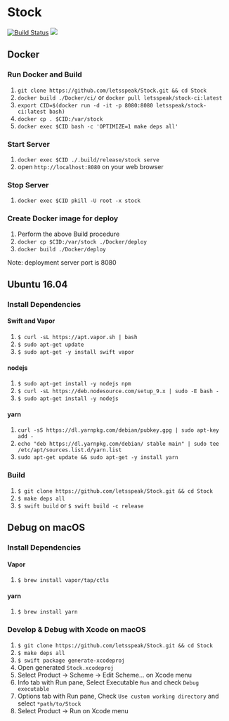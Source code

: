 # Stock
[![Build Status](https://travis-ci.org/letsspeak/Stock.svg?branch=master)](https://travis-ci.org/letsspeak/Stock)
![](https://circleci.com/gh/letsspeak/stock/tree/master.svg?style=shield&circle-token=5caad40bfa55f97a065ec83e09f8cf1cdeadb5d2)

## Docker

### Run Docker and Build

1. `git clone https://github.com/letsspeak/Stock.git && cd Stock`
1. `docker build ./Docker/ci/` or `docker pull letsspeak/stock-ci:latest`
1. `export CID=$(docker run -d -it -p 8080:8080 letsspeak/stock-ci:latest bash)`
1. `docker cp . $CID:/var/stock`
1. `docker exec $CID bash -c 'OPTIMIZE=1 make deps all'`

### Start Server

1. `docker exec $CID ./.build/release/stock serve`
1. open `http://localhost:8080` on your web browser

### Stop Server

1. `docker exec $CID pkill -U root -x stock`

### Create Docker image for deploy

1. Perform the above Build procedure
1. `docker cp $CID:/var/stock ./Docker/deploy`
1. `docker build ./Docker/deploy`

Note: deployment server port is 8080

## Ubuntu 16.04

### Install Dependencies

#### Swift and Vapor

1. `$ curl -sL https://apt.vapor.sh | bash`
1. `$ sudo apt-get update`
1. `$ sudo apt-get -y install swift vapor`

#### nodejs

1. `$ sudo apt-get install -y nodejs npm`
1. `$ curl -sL https://deb.nodesource.com/setup_9.x | sudo -E bash -`
1. `$ sudo apt-get install -y nodejs`

#### yarn

1. `curl -sS https://dl.yarnpkg.com/debian/pubkey.gpg | sudo apt-key add -`
1. `echo "deb https://dl.yarnpkg.com/debian/ stable main" | sudo tee /etc/apt/sources.list.d/yarn.list`
1. `sudo apt-get update && sudo apt-get -y install yarn`

### Build

1. `$ git clone https://github.com/letsspeak/Stock.git && cd Stock`
1. `$ make deps all`
1. `$ swift build` or `$ swift build -c release`

## Debug on macOS

### Install Dependencies

#### Vapor

1. `$ brew install vapor/tap/ctls`

#### yarn

1. `$ brew install yarn`

### Develop & Debug with Xcode on macOS

1. `$ git clone https://github.com/letsspeak/Stock.git && cd Stock`
1. `$ make deps all`
1. `$ swift package generate-xcodeproj`
1. Open generated `Stock.xcodeproj`
1. Select Product -> Scheme -> Edit Scheme... on Xcode menu
1. Info tab with Run pane, Select Executable `Run` and check `Debug executable`
1. Options tab with Run pane, Check `Use custom working directory` and select `*path/to/Stock`
1. Select Product -> Run on Xcode menu

